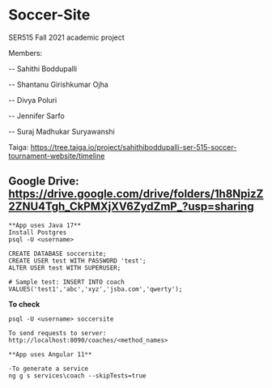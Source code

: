 # Soccer-Site
SER515 Fall 2021 academic project

Members:

-- Sahithi Boddupalli

-- Shantanu Girishkumar Ojha

-- Divya Poluri

-- Jennifer Sarfo

-- Suraj Madhukar Suryawanshi



Taiga: https://tree.taiga.io/project/sahithiboddupalli-ser-515-soccer-tournament-website/timeline

Google Drive: https://drive.google.com/drive/folders/1h8NpizZ2ZNU4Tgh_CkPMXjXV6ZydZmP_?usp=sharing
-----------------------------------------------------------------------------------------------

```
**App uses Java 17**
Install Postgres
psql -U <username> 

CREATE DATABASE soccersite;
CREATE USER test WITH PASSWORD 'test';
ALTER USER test WITH SUPERUSER;

# Sample test: INSERT INTO coach VALUES('test1','abc','xyz','jsba.com','qwerty');
```
**To check**
```
psql -U <username> soccersite

To send requests to server: http://localhost:8090/coaches/<method_names>
```

```
**App uses Angular 11**

-To generate a service
ng g s services\coach --skipTests=true
```







